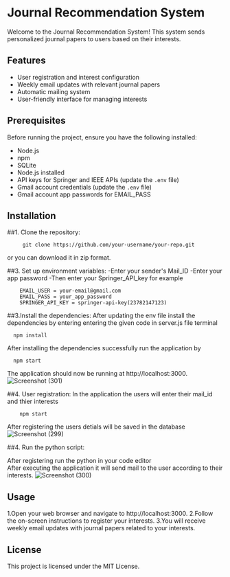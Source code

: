 # Journal Recommendation System

Welcome to the Journal Recommendation System! This system sends personalized journal papers to users based on their interests.

## Features

- User registration and interest configuration
- Weekly email updates with relevant journal papers
- Automatic mailing system
- User-friendly interface for managing interests

## Prerequisites

Before running the project, ensure you have the following installed:

- Node.js 
- npm 
- SQLite 
- Node.js installed
- API keys for Springer and IEEE APIs (update the `.env` file)
- Gmail account credentials (update the `.env` file)
- Gmail account app passwords for EMAIL_PASS

## Installation

##1. Clone the repository:

         git clone https://github.com/your-username/your-repo.git   

or you can download it in zip format.

##3. Set up environment variables:
-Enter your sender's Mail_ID
-Enter your app password
-Then enter your Springer_API_key 
 for example

        EMAIL_USER = your-email@gmail.com
        EMAIL_PASS = your_app_password
        SPRINGER_API_KEY = springer-api-key(23782147123)


##3.Install the dependencies:
After updating the env file install the dependencies by entering entering the given code in server.js file terminal

      npm install

After installing the dependencies successfully run the application by 

      npm start

The application should now be running at http://localhost:3000.
![Screenshot (301)](https://github.com/naveenrk7/journal_automation/assets/94048894/89aad617-1731-4c5f-98b4-166781f0cf51)




##4. User registration:
In the application the users will enter their mail_id and thier interests
    
        npm start
        
After registering the users detials will be saved in the database
![Screenshot (299)](https://github.com/naveenrk7/journal_automation/assets/94048894/fd51454e-d168-4f9e-ab7b-8d085c11cf61)




##4. Run the python script:

After registering run the python in your code editor         
After executing the application it will send mail to the user according to their interests.
![Screenshot (300)](https://github.com/naveenrk7/journal_automation/assets/94048894/29084605-846a-4c32-9b58-73bbe4e5dcb9)

 

## Usage
1.Open your web browser and navigate to http://localhost:3000.
2.Follow the on-screen instructions to register your interests.
3.You will receive weekly email updates with journal papers related to your interests.

## License
This project is licensed under the MIT License.
